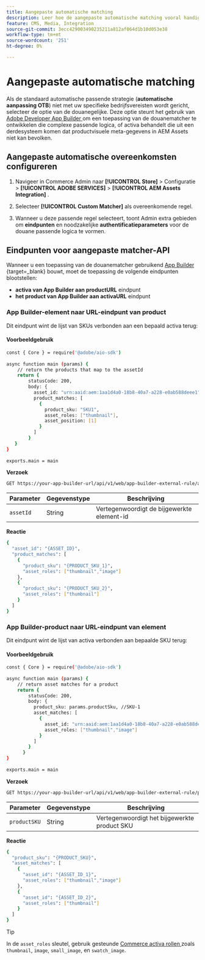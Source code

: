 ```yaml
---
title: Aangepaste automatische matching
description: Leer hoe de aangepaste automatische matching vooral handig is voor handelaren met complexe matching-logica of voor bedrijven die vertrouwen op een systeem van derden dat de metagegevens van productafbeeldingen niet kan vullen met de AEM Assets.
feature: CMS, Media, Integration
source-git-commit: 3ecc429003490235211a812af064d1b10d053e38
workflow-type: tm+mt
source-wordcount: '251'
ht-degree: 0%

---
```



# Aangepaste automatische matching

Als de standaard automatische passende strategie (**automatische aanpassing OTB**) niet met uw specifieke bedrijfsvereisten wordt gericht, selecteer de optie van de douanegelijke. Deze optie steunt het gebruik van [ Adobe Developer App Builder ](https://experienceleague.adobe.com/en/docs/commerce-learn/tutorials/adobe-developer-app-builder/introduction-to-app-builder) om een toepassing van de douanematcher te ontwikkelen die complexe passende logica, of activa behandelt die uit een derdesysteem komen dat productvisuele meta-gegevens in AEM Assets niet kan bevolken.

## Aangepaste automatische overeenkomsten configureren

1. Navigeer in Commerce Admin naar **[!UICONTROL Store]** > Configuratie > **[!UICONTROL ADOBE SERVICES]** > **[!UICONTROL AEM Assets Integration]** .

1. Selecteer **[!UICONTROL Custom Matcher]** als overeenkomende regel.

1. Wanneer u deze passende regel selecteert, toont Admin extra gebieden om **eindpunten** en noodzakelijke **authentificatieparameters** voor de douane passende logica te vormen.

## Eindpunten voor aangepaste matcher-API

Wanneer u een toepassing van de douanematcher gebruikend [ App Builder ](https://experienceleague.adobe.com/en/docs/commerce-learn/tutorials/adobe-developer-app-builder/introduction-to-app-builder){target=_blank} bouwt, moet de toepassing de volgende eindpunten blootstellen:

* **activa van App Builder aan productURL** eindpunt
* **het product van App Builder aan activaURL** eindpunt

### App Builder-element naar URL-eindpunt van product

Dit eindpunt wint de lijst van SKUs verbonden aan een bepaald activa terug:

#### Voorbeeldgebruik

```bash
const { Core } = require('@adobe/aio-sdk')
 
async function main (params) {
    // return the products that map to the assetId
    return {
        statusCode: 200,
        body: {
          asset_id: "urn:aaid:aem:1aa1d4a0-18b8-40a7-a228-e0ab588deee1",
          product_matches: [
            {
              product_sku: "SKU1",
              asset_roles: ["thumbnail"],
              asset_position: [1]
            }
          ]
        }
   }
}
 
exports.main = main
```

**Verzoek**

```bash
GET https://your-app-builder-url/api/v1/web/app-builder-external-rule/asset-to-product
```

| Parameter | Gegevenstype | Beschrijving |
| --- | --- | --- |
| `assetId` | String | Vertegenwoordigt de bijgewerkte element-id |

**Reactie**

```bash
{
  "asset_id": "{ASSET_ID}",
  "product_matches": [
    {
      "product_sku": "{PRODUCT_SKU_1}",
      "asset_roles": ["thumbnail","image"]
    },
    {
      "product_sku": "{PRODUCT_SKU_2}",
      "asset_roles": ["thumbnail"]
    }
  ]
}
```

### App Builder-product naar URL-eindpunt van element

Dit eindpunt wint de lijst van activa verbonden aan bepaalde SKU terug:

#### Voorbeeldgebruik

```bash
const { Core } = require('@adobe/aio-sdk')
 
async function main (params) {
    // return asset matches for a product
    return {
        statusCode: 200,
        body: {
          product_sku: params.productSku, //SKU-1
          asset_matches: [
            {
              asset_id: "urn:aaid:aem:1aa1d4a0-18b8-40a7-a228-e0ab588deee1",
              asset_roles: ["thumbnail","image"]
            }
          ]
        }
      }
}
 
exports.main = main
```

**Verzoek**

```bash
GET https://your-app-builder-url/api/v1/web/app-builder-external-rule/product-to-asset
```

| Parameter | Gegevenstype | Beschrijving |
| --- | --- | --- |
| `productSKU` | String | Vertegenwoordigt het bijgewerkte product SKU |

**Reactie**

```bash
{
  "product_sku": "{PRODUCT_SKU}",
  "asset_matches": [
    {
      "asset_id": "{ASSET_ID_1}",
      "asset_roles": ["thumbnail","image"]
    },
    {
      "asset_id": "{ASSET_ID_2}",
      "asset_roles": ["thumbnail"]
    }
  ]
}
```

>[!TIP]
>
> In de `asset_roles` sleutel, gebruik gesteunde [ Commerce activa rollen ](https://experienceleague.adobe.com/en/docs/commerce-admin/catalog/products/digital-assets/product-image#image-roles) zoals `thumbnail`, `image`, `small_image`, en `swatch_image`.
